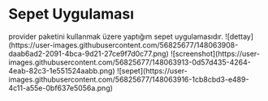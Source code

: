 <h1>Sepet Uygulaması</h1>
provider paketini kullanmak üzere yaptığım sepet uygulamasıdır.
![dettay](https://user-images.githubusercontent.com/56825677/148063908-daab6ad2-2091-4bca-9d21-27ce9f7d0c77.png)
![screenshot](https://user-images.githubusercontent.com/56825677/148063913-0d57d435-4264-4eab-82c3-1e551524aabb.png)
![sepet](https://user-images.githubusercontent.com/56825677/148063916-1cb8cbd3-e489-4c11-a55e-0bf637e5056a.png)



